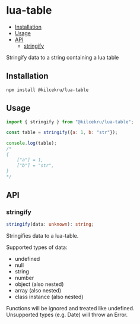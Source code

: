 # lua-table

- [Installation](#installation)
- [Usage](#usage)
- [API](#api)
	- [stringify](#stringify)

Stringify data to a string containing a lua table

## Installation
`npm install @kilcekru/lua-table`

## Usage

```javascript
import { stringify } from "@kilcekru/lua-table";

const table = stringify({a: 1, b: "str"});

console.log(table);
/*
{
	["a"] = 1,
	["b"] = "str",
}
*/
```

## API

### stringify
```typescript
stringify(data: unknown): string;
```

Stringifies data to a lua-table.

Supported types of data:
- undefined
- null
- string
- number
- object (also nested)
- array (also nested)
- class instance (also nested)

Functions will be ignored and treated like undefined.  
Unsupported types (e.g. Date) will throw an Error.